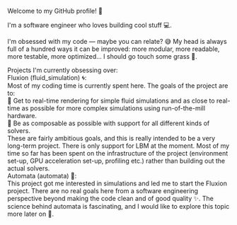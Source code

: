 Welcome to my GitHub profile! 🎉

I'm a software engineer who loves building cool stuff 💻.

I'm obsessed with my code — maybe you can relate? 😅 My head is always full of a hundred ways it can be improved: more modular, more readable, more testable, more optimized... I should go touch some grass 🌱.

Projects I'm currently obsessing over:<br>Fluxion (fluid_simulation) 🌀:<br>Most of my coding time is currently spent here. The goals of the project are to:<br>🔹 Get to real-time rendering for simple fluid simulations and as close to real-time as possible for more complex simulations using run-of-the-mill hardware.<br>🔹 Be as composable as possible with support for all different kinds of solvers.<br>These are fairly ambitious goals, and this is really intended to be a very long-term project. There is only support for LBM at the moment. Most of my time so far has been spent on the infrastructure of the project (environment set-up, GPU acceleration set-up, profiling etc.) rather than building out the actual solvers.<br>Automata (automata) 🔲:<br>This project got me interested in simulations and led me to start the Fluxion project. There are no real goals here from a software engineering perspective beyond making the code clean and of good quality ✨. The science behind automata is fascinating, and I would like to explore this topic more later on 🚀.
